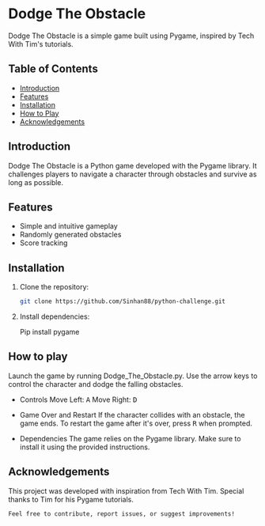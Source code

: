 # Dodge The Obstacle

Dodge The Obstacle is a simple game built using Pygame, inspired by Tech With Tim's tutorials.

## Table of Contents

- [Introduction](#introduction)
- [Features](#features)
- [Installation](#installation)
- [How to Play](#how-to-play)
- [Acknowledgements](#acknowledgements)

## Introduction

Dodge The Obstacle is a Python game developed with the Pygame library. It challenges players to navigate a character through obstacles and survive as long as possible.

## Features

- Simple and intuitive gameplay
- Randomly generated obstacles
- Score tracking

## Installation

1. Clone the repository:

   ```bash
   git clone https://github.com/Sinhan88/python-challenge.git

2. Install dependencies:

    Pip install pygame

## How to play

Launch the game by running Dodge_The_Obstacle.py. Use the arrow keys to control the character and dodge the falling obstacles.

- Controls
    Move Left: <kbd>A</kbd>
    Move Right: <kbd>D</kbd>

- Game Over and Restart
    If the character collides with an obstacle, the game ends.
    To restart the game after it's over, press <kbd>R</kbd> when prompted.

- Dependencies
    The game relies on the Pygame library. Make sure to install it using the provided instructions.

## Acknowledgements

This project was developed with inspiration from Tech With Tim. Special thanks to Tim for his Pygame tutorials.

    Feel free to contribute, report issues, or suggest improvements!

